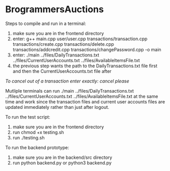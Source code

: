 # BrogrammersAuctions

Steps to compile and run in a terminal:

1. make sure you are in the frontend directory
2. enter:  g++ main.cpp user/user.cpp transactions/transaction.cpp transactions/create.cpp transactions/delete.cpp transactions/addcredit.cpp transactions/changePassword.cpp -o main
3. enter: ./main ../files/DailyTransactions.txt ../files/CurrentUserAccounts.txt ../files/AvailableItemsFile.txt
4. the previous step wants the path to the DailyTransactions.txt file first and then the CurrentUserAccounts.txt file after

*To cancel out of a transaction enter exactly: cancel please*

Mutliple terminals can run ./main ../files/DailyTransactions.txt ../files/CurrentUserAccounts.txt ../files/AvailableItemsFile.txt at the same time and work since the transaction files and current user accounts files are updated immediately rather than just after logout.

To run the test script:
1. make sure you are in the frontend directory
2. run chmod +x testing.sh
3. run ./testing.sh

To run the backend prototype:
1. make sure you are in the backend/src directory
2. run python backend.py or python3 backend.py
